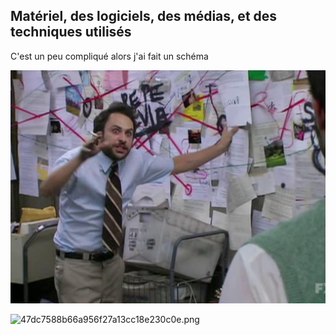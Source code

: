 ## Matériel, des logiciels, des médias, et des techniques utilisés

C'est un peu compliqué alors j'ai fait un schéma

![](img/tech_graphique.jpg)



![47dc7588b66a956f27a13cc18e230c0e.png](E:\_Arbeit\Saint%20Luc\AN\19-20\an2\TestDossier2020\Dossier\img\47dc7588b66a956f27a13cc18e230c0e.png)
